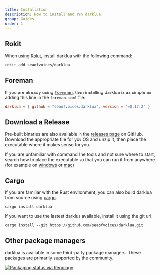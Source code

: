 ```yaml
---
title: Installation
description: How to install and run darklua
group: Guides
order: 1
---
```


## Rokit

When using [Rokit](https://github.com/rojo-rbx/rokit), install darklua with the following command:

```bash
rokit add seaofvoices/darklua
```

## Foreman

If you are already using [Foreman](https://github.com/Roblox/foreman), then installing darklua is as simple as adding this line in the `foreman.toml` file:

```toml
darklua = { github = "seaofvoices/darklua", version = "=0.17.2" }
```

## Download a Release

Pre-built binaries are also available in the [releases page](https://github.com/seaofvoices/darklua/releases) on GitHub. Download the appropriate file for you OS and unzip it, then place the executable where it makes sense for you.

If you are unfamiliar with command line tools and not sure where to start, search how to place the executable so that you can run it from anywhere (for example on [windows](https://lmgtfy.app/?q=add+executable+in+path+windows) or [mac](https://lmgtfy.app/?q=add+executable+in+path+mac))

## Cargo

If you are familiar with the Rust environment, you can also build darklua from source using [cargo](https://doc.rust-lang.org/cargo/getting-started/installation.html).

```
cargo install darklua
```

If you want to use the lastest darklua available, install it using the git url:

```
cargo install --git https://github.com/seaofvoices/darklua.git
```

## Other package managers

darklua is available in some third-party package managers. These packages are primarily supported by the community.

[![Packaging status via Repology](https://repology.org/badge/vertical-allrepos/darklua.svg)](https://repology.org/project/darklua/versions)
